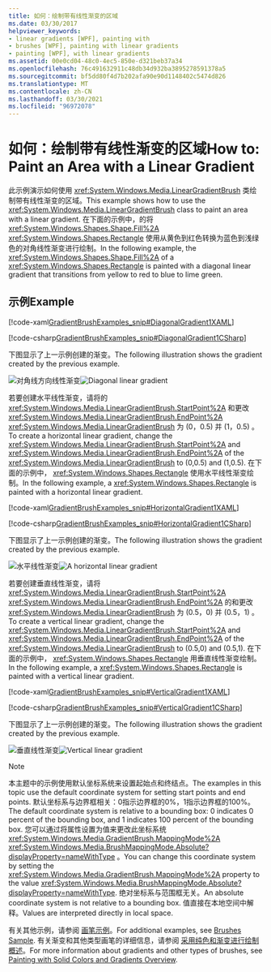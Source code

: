 ```yaml
---
title: 如何：绘制带有线性渐变的区域
ms.date: 03/30/2017
helpviewer_keywords:
- linear gradients [WPF], painting with
- brushes [WPF], painting with linear gradients
- painting [WPF], with linear gradients
ms.assetid: 00e0cd04-48c0-4ec5-850e-d321beb37a34
ms.openlocfilehash: 76c491632911c48db34d932ba3895278591378a5
ms.sourcegitcommit: bf5dd80f4d7b202afa90e90d1148402c5474d826
ms.translationtype: MT
ms.contentlocale: zh-CN
ms.lasthandoff: 03/30/2021
ms.locfileid: "96972078"
---
```

# <a name="how-to-paint-an-area-with-a-linear-gradient"></a><span data-ttu-id="913cb-102">如何：绘制带有线性渐变的区域</span><span class="sxs-lookup"><span data-stu-id="913cb-102">How to: Paint an Area with a Linear Gradient</span></span>
<span data-ttu-id="913cb-103">此示例演示如何使用 <xref:System.Windows.Media.LinearGradientBrush> 类绘制带有线性渐变的区域。</span><span class="sxs-lookup"><span data-stu-id="913cb-103">This example shows how to use the <xref:System.Windows.Media.LinearGradientBrush> class to paint an area with a linear gradient.</span></span> <span data-ttu-id="913cb-104">在下面的示例中，的将 <xref:System.Windows.Shapes.Shape.Fill%2A> <xref:System.Windows.Shapes.Rectangle> 使用从黄色到红色转换为蓝色到浅绿色的对角线性渐变进行绘制。</span><span class="sxs-lookup"><span data-stu-id="913cb-104">In the following example, the <xref:System.Windows.Shapes.Shape.Fill%2A> of a <xref:System.Windows.Shapes.Rectangle> is painted with a diagonal linear gradient that transitions from yellow to red to blue to lime green.</span></span>  
  
## <a name="example"></a><span data-ttu-id="913cb-105">示例</span><span class="sxs-lookup"><span data-stu-id="913cb-105">Example</span></span>  
 [!code-xaml[GradientBrushExamples_snip#DiagonalGradient1XAML](~/samples/snippets/xaml/VS_Snippets_Wpf/GradientBrushExamples_snip/XAML/LinearGradientBrushExample.xaml#diagonalgradient1xaml)]  
  
 [!code-csharp[GradientBrushExamples_snip#DiagonalGradient1CSharp](~/samples/snippets/csharp/VS_Snippets_Wpf/GradientBrushExamples_snip/CSharp/LinearGradientBrushExample.cs#diagonalgradient1csharp)]  
  
 <span data-ttu-id="913cb-106">下图显示了上一示例创建的渐变。</span><span class="sxs-lookup"><span data-stu-id="913cb-106">The following illustration shows the gradient created by the previous example.</span></span>  
  
 <span data-ttu-id="913cb-107">![对角线方向线性渐变](./media/graphicsmm-diagonallgb.jpg "graphicsmm_DiagonalLGB")</span><span class="sxs-lookup"><span data-stu-id="913cb-107">![Diagonal linear gradient](./media/graphicsmm-diagonallgb.jpg "graphicsmm_DiagonalLGB")</span></span>  
  
 <span data-ttu-id="913cb-108">若要创建水平线性渐变，请将的 <xref:System.Windows.Media.LinearGradientBrush.StartPoint%2A> 和更改 <xref:System.Windows.Media.LinearGradientBrush.EndPoint%2A> <xref:System.Windows.Media.LinearGradientBrush> 为 (0，0.5) 并 (1，0.5) 。</span><span class="sxs-lookup"><span data-stu-id="913cb-108">To create a horizontal linear gradient, change the <xref:System.Windows.Media.LinearGradientBrush.StartPoint%2A> and <xref:System.Windows.Media.LinearGradientBrush.EndPoint%2A> of the <xref:System.Windows.Media.LinearGradientBrush> to (0,0.5) and (1,0.5).</span></span> <span data-ttu-id="913cb-109">在下面的示例中， <xref:System.Windows.Shapes.Rectangle> 使用水平线性渐变绘制。</span><span class="sxs-lookup"><span data-stu-id="913cb-109">In the following example, a <xref:System.Windows.Shapes.Rectangle> is painted with a horizontal linear gradient.</span></span>  
  
 [!code-xaml[GradientBrushExamples_snip#HorizontalGradient1XAML](~/samples/snippets/xaml/VS_Snippets_Wpf/GradientBrushExamples_snip/XAML/LinearGradientBrushExample.xaml#horizontalgradient1xaml)]  
  
 [!code-csharp[GradientBrushExamples_snip#HorizontalGradient1CSharp](~/samples/snippets/csharp/VS_Snippets_Wpf/GradientBrushExamples_snip/CSharp/LinearGradientBrushExample.cs#horizontalgradient1csharp)]  
  
 <span data-ttu-id="913cb-110">下图显示了上一示例创建的渐变。</span><span class="sxs-lookup"><span data-stu-id="913cb-110">The following illustration shows the gradient created by the previous example.</span></span>  
  
 <span data-ttu-id="913cb-111">![水平线性渐变](./media/graphicsmm-horizontallgb.jpg "graphicsmm_HorizontalLGB")</span><span class="sxs-lookup"><span data-stu-id="913cb-111">![A horizontal linear gradient](./media/graphicsmm-horizontallgb.jpg "graphicsmm_HorizontalLGB")</span></span>  
  
 <span data-ttu-id="913cb-112">若要创建垂直线性渐变，请将 <xref:System.Windows.Media.LinearGradientBrush.StartPoint%2A> <xref:System.Windows.Media.LinearGradientBrush.EndPoint%2A> 的和更改 <xref:System.Windows.Media.LinearGradientBrush> 为 (0.5，0) 并 (0.5，1) 。</span><span class="sxs-lookup"><span data-stu-id="913cb-112">To create a vertical linear gradient, change the <xref:System.Windows.Media.LinearGradientBrush.StartPoint%2A> and <xref:System.Windows.Media.LinearGradientBrush.EndPoint%2A> of the <xref:System.Windows.Media.LinearGradientBrush> to (0.5,0) and (0.5,1).</span></span> <span data-ttu-id="913cb-113">在下面的示例中， <xref:System.Windows.Shapes.Rectangle> 用垂直线性渐变绘制。</span><span class="sxs-lookup"><span data-stu-id="913cb-113">In the following example, a <xref:System.Windows.Shapes.Rectangle> is painted with a vertical linear gradient.</span></span>  
  
 [!code-xaml[GradientBrushExamples_snip#VerticalGradient1XAML](~/samples/snippets/xaml/VS_Snippets_Wpf/GradientBrushExamples_snip/XAML/LinearGradientBrushExample.xaml#verticalgradient1xaml)]  
  
 [!code-csharp[GradientBrushExamples_snip#VerticalGradient1CSharp](~/samples/snippets/csharp/VS_Snippets_Wpf/GradientBrushExamples_snip/CSharp/LinearGradientBrushExample.cs#verticalgradient1csharp)]  
  
 <span data-ttu-id="913cb-114">下图显示了上一示例创建的渐变。</span><span class="sxs-lookup"><span data-stu-id="913cb-114">The following illustration shows the gradient created by the previous example.</span></span>  
  
 <span data-ttu-id="913cb-115">![垂直线性渐变](./media/graphicsmm-verticallgb.jpg "graphicsmm_VerticalLGB")</span><span class="sxs-lookup"><span data-stu-id="913cb-115">![Vertical linear gradient](./media/graphicsmm-verticallgb.jpg "graphicsmm_VerticalLGB")</span></span>  
  
> [!NOTE]
> <span data-ttu-id="913cb-116">本主题中的示例使用默认坐标系统来设置起始点和终结点。</span><span class="sxs-lookup"><span data-stu-id="913cb-116">The examples in this topic use the default coordinate system for setting start points and end points.</span></span> <span data-ttu-id="913cb-117">默认坐标系与边界框相关：0指示边界框的0%，1指示边界框的100%。</span><span class="sxs-lookup"><span data-stu-id="913cb-117">The default coordinate system is relative to a bounding box: 0 indicates 0 percent of the bounding box, and 1 indicates 100 percent of the bounding box.</span></span> <span data-ttu-id="913cb-118">您可以通过将属性设置为值来更改此坐标系统 <xref:System.Windows.Media.GradientBrush.MappingMode%2A> <xref:System.Windows.Media.BrushMappingMode.Absolute?displayProperty=nameWithType> 。</span><span class="sxs-lookup"><span data-stu-id="913cb-118">You can change this coordinate system by setting the <xref:System.Windows.Media.GradientBrush.MappingMode%2A> property to the value <xref:System.Windows.Media.BrushMappingMode.Absolute?displayProperty=nameWithType>.</span></span> <span data-ttu-id="913cb-119">绝对坐标系与范围框无关。</span><span class="sxs-lookup"><span data-stu-id="913cb-119">An absolute coordinate system is not relative to a bounding box.</span></span> <span data-ttu-id="913cb-120">值直接在本地空间中解释。</span><span class="sxs-lookup"><span data-stu-id="913cb-120">Values are interpreted directly in local space.</span></span>  
  
 <span data-ttu-id="913cb-121">有关其他示例，请参阅 [画笔示例](https://github.com/Microsoft/WPF-Samples/tree/master/Graphics/Brushes)。</span><span class="sxs-lookup"><span data-stu-id="913cb-121">For additional examples, see [Brushes Sample](https://github.com/Microsoft/WPF-Samples/tree/master/Graphics/Brushes).</span></span> <span data-ttu-id="913cb-122">有关渐变和其他类型画笔的详细信息，请参阅 [采用纯色和渐变进行绘制概述](painting-with-solid-colors-and-gradients-overview.md)。</span><span class="sxs-lookup"><span data-stu-id="913cb-122">For more information about gradients and other types of brushes, see [Painting with Solid Colors and Gradients Overview](painting-with-solid-colors-and-gradients-overview.md).</span></span>
